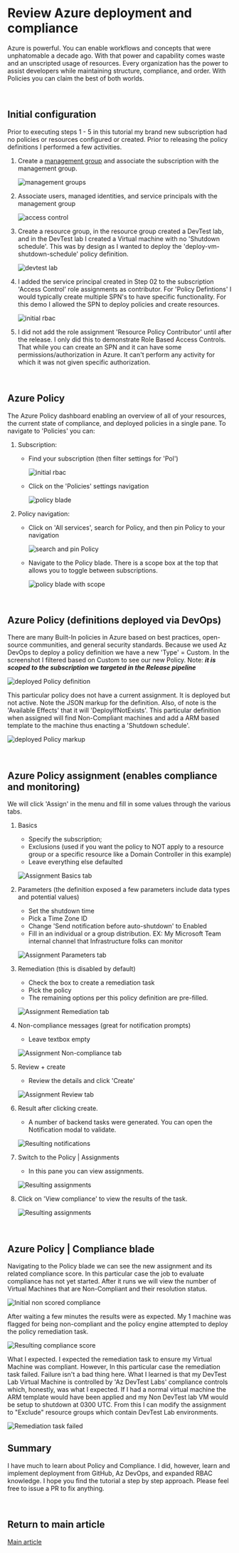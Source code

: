# Review Azure deployment and compliance

Azure is powerful.  You can enable workflows and concepts that were unphatomable a decade ago.  With that power and capability comes waste and an unscripted usage of resources.  Every organization has the power to assist developers while maintaining structure, compliance, and order.  With Policies you can claim the best of both worlds.

&nbsp;

## Initial configuration

Prior to executing steps 1 - 5 in this tutorial my brand new subscription had no policies or resources configured or created.  Prior to releasing the policy definitions I performed a few activities.

1. Create a [management group](https://docs.microsoft.com/en-us/azure/governance/management-groups/create-management-group-portal) and associate the subscription with the management group.

    ![management groups](./docs/policy01.png)

1. Associate users, managed identities, and service principals with the management group

    ![access control](./docs/policy02.png)

1. Create a resource group, in the resource group created a DevTest lab, and in the DevTest lab I created a Virtual machine with no 'Shutdown schedule'.   This was by design as I wanted to deploy the 'deploy-vm-shutdown-schedule' policy definition.  

    ![devtest lab](./docs/policy03.png)

1. I added the service principal created in Step 02 to the subscription 'Access Control' role assignments as contributor.  For 'Policy Defintions' I would typically create multiple SPN's to have specific functionality.  For this demo I allowed the SPN to deploy policies and create resources.  

    ![initial rbac](./docs/policy04.png)

1. I did not add the role assignment 'Resource Policy Contributor' until after the release.  I only did this to demonstrate Role Based Access Controls.  That while you can create an SPN and it can have some permissions/authorization in Azure.  It can't perform any activity for which it was not given specific authorization.

&nbsp;

## Azure Policy

The Azure Policy dashboard enabling an overview of all of your resources, the current state of compliance, and deployed policies in a single pane.  To navigate to 'Policies' you can:

1. Subscription:
    - Find your subscription (then filter settings for 'Pol')

        ![initial rbac](./docs/policy05_01.png)

    - Click on the 'Policies' settings navigation

        ![policy blade](./docs/policy05_02.png)

1. Policy navigation:
    - Click on 'All services', search for Policy, and then pin Policy to your navigation

        ![search and pin Policy](./docs/policy06_01.png)

    - Navigate to the Policy blade.  There is a scope box at the top that allows you to toggle between subscriptions.

        ![policy blade with scope](./docs/policy06_02.png)

&nbsp;

## Azure Policy (definitions deployed via DevOps)

There are many Built-In policies in Azure based on best practices, open-source communities, and general security standards.  Because we used Az DevOps to deploy a policy definition we have a new 'Type' = Custom.  In the screenshot I filtered based on Custom to see our new Policy.  Note: ***it is scoped to the subscription we targeted in the Release pipeline***

![deployed Policy definition](./docs/policy07.png)

This particular policy does not have a current assignment.  It is deployed but not active.  Note the JSON markup for the definition.  Also, of note is the 'Available Effects' that it will 'DeployIfNotExists'.   This particular definition when assigned will find Non-Compliant machines and add a ARM based template to the machine thus enacting a 'Shutdown schedule'.  

![deployed Policy markup](./docs/policy08.png)

&nbsp;

## Azure Policy assignment (enables compliance and monitoring)

We will click 'Assign' in the menu and fill in some values through the various tabs.

1. Basics
    - Specify the subscription; 
    - Exclusions (used if you want the policy to NOT apply to a resource group or a specific resource like a Domain Controller in this example)
    - Leave everything else defaulted

    ![Assignment Basics tab](./docs/policy09_01.png)

1. Parameters (the definition exposed a few parameters include data types and potential values)
    - Set the shutdown time
    - Pick a Time Zone ID
    - Change 'Send notification before auto-shutdown' to Enabled
    - Fill in an individual or a group distribution.  EX: My Microsoft Team internal channel that Infrastructure folks can monitor

    ![Assignment Parameters tab](./docs/policy09_02.png)

1. Remediation (this is disabled by default)
    - Check the box to create a remediation task
    - Pick the policy
    - The remaining options per this policy definition are pre-filled.

    ![Assignment Remediation tab](./docs/policy09_03.png)

1. Non-compliance messages (great for notification prompts)
    - Leave textbox empty

    ![Assignment Non-compliance tab](./docs/policy09_04.png)

1. Review + create
    - Review the details and click 'Create'

    ![Assignment Review tab](./docs/policy09_05.png)

1. Result after clicking create.  
    - A number of backend tasks were generated.  You can open the Notification modal to validate.

    ![Resulting notifications](./docs/policy09_06.png)

1. Switch to the Policy | Assignments
    - In this pane you can view assignments.

    ![Resulting assignments](./docs/policy09_07.png)

1. Click on 'View compliance' to view the results of the task.

    ![Resulting assignments](./docs/policy09_08.png)

&nbsp;

## Azure Policy | Compliance blade

Navigating to the Policy blade we can see the new assignment and its related compliance score.  In this particular case the job to evaluate compliance has not yet started.  After it runs we will view the number of Virtual Machines that are Non-Compliant and their resolution status.

![Initial non scored compliance](./docs/policy10.png)

After waiting a few minutes the results were as expected.  My 1 machine was flagged for being non-compliant and the policy engine attempted to deploy the policy remediation task.  

![Resulting compliance score](./docs/policy10_01.png)

What I expected.  I expected the remediation task to ensure my Virtual Machine was compliant.  However, In this particular case the remediation task failed.  Failure isn't a bad thing here.  What I learned is that my DevTest Lab Virtual Machine is controlled by 'Az DevTest Labs' compliance controls which, honestly, was what I expected.  If I had a normal virtual machine the ARM template would have been applied and my Non DevTest lab VM would be setup to shutdown at 0300 UTC.   From this I can modify the assignment to "Exclude" resource groups which contain DevTest Lab environments.  

![Remediation task failed](./docs/policy11.png)

## Summary

I have much to learn about Policy and Compliance.  I did, however, learn and implement deployment from GitHub, Az DevOps, and expanded RBAC knowledge.  I hope you find the tutorial a step by step approach.  Please feel free to issue a PR to fix anything.

&nbsp;

## Return to main article

[Main article](./readme.md)
